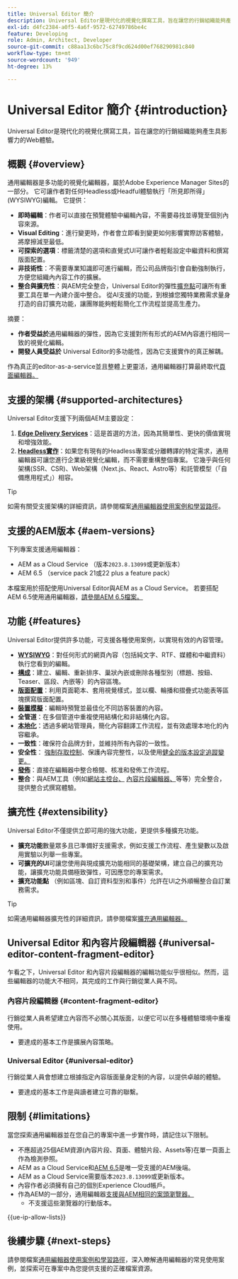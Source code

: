 ```yaml
---
title: Universal Editor 簡介
description: Universal Editor是現代化的視覺化撰寫工具，旨在讓您的行銷組織能夠產生具影響力的Web體驗。
exl-id: d4fc2384-a0f5-4a6f-9572-62749786be4c
feature: Developing
role: Admin, Architect, Developer
source-git-commit: c88aa13c6bc75c8f9cd624d00ef768290981c840
workflow-type: tm+mt
source-wordcount: '949'
ht-degree: 13%

---
```



# Universal Editor 簡介 {#introduction}

Universal Editor是現代化的視覺化撰寫工具，旨在讓您的行銷組織能夠產生具影響力的Web體驗。

## 概觀 {#overview}

通用編輯器是多功能的視覺化編輯器，屬於Adobe Experience Manager Sites的一部分。 它可讓作者對任何Headless或Headful體驗執行「所見即所得」(WYSIWYG)編輯。 它提供：

* **即時編輯**：作者可以直接在預覽體驗中編輯內容，不需要尋找並導覽至個別內容來源。
* **Visual Editing**：進行變更時，作者會立即看到變更如何影響實際訪客體驗，將摩擦減至最低。
* **可探索的選項**：標籤清楚的選項和直覺式UI可讓作者輕鬆設定中繼資料和撰寫版面配置。
* **非技術性**：不需要專業知識即可進行編輯，而公司品牌指引會自動強制執行，方便您組織內內容工作的擴展。
* **整合與擴充性**：與AEM完全整合，Universal Editor的彈性[擴充點](#extensibility)可讓所有重要工具在單一內建介面中整合。 從AI支援的功能，到根據您獨特業務需求量身打造的自訂擴充功能，讓團隊能夠輕鬆簡化工作流程並提高生產力。

摘要：

* **作者受益於**&#x200B;通用編輯器的彈性，因為它支援對所有形式的AEM內容進行相同一致的視覺化編輯。
* **開發人員受益於** Universal Editor的多功能性，因為它支援實作的真正解耦。

作為真正的editor-as-a-service並且整體上更靈活，通用編輯器打算最終取代[頁面編輯器。](/help/sites-cloud/authoring/page-editor/introduction.md)

## 支援的架構 {#supported-architectures}

Universal Editor支援下列兩個AEM主要設定：

1. **[Edge Delivery Services](/help/edge/overview.md)**：這是首選的方法，因為其簡單性、更快的價值實現和增強效能。
1. **[Headless實作](/help/headless/introduction.md)**：如果您有現有的Headless專案或分離轉譯的特定需求，通用編輯器可讓您進行企業級視覺化編輯，而不需要重構整個專案。 它幾乎與任何架構(SSR、CSR)、Web架構（Next.js、React、Astro等）和託管模型（「自備應用程式」）相容。

>[!TIP]
>
>如需有關受支援架構的詳細資訊，請參閱檔案[通用編輯器使用案例和學習路徑](/help/implementing/universal-editor/use-cases.md)。

## 支援的AEM版本 {#aem-versions}

下列專案支援通用編輯器：

* AEM as a Cloud Service （版本`2023.8.13099`或更新版本）
* AEM 6.5 （service pack 21或22 plus a feature pack）

本檔案用於搭配使用Universal Editor與AEM as a Cloud Service。 若要搭配AEM 6.5使用通用編輯器，[請參閱AEM 6.5檔案。](https://experienceleague.adobe.com/zh-hant/docs/experience-manager-65/content/implementing/developing/headless/universal-editor/introduction)

## 功能 {#features}

Universal Editor提供許多功能，可支援各種使用案例，以實現有效的內容管理。

* **[WYSIWYG](/help/sites-cloud/authoring/universal-editor/authoring.md)**：對任何形式的網頁內容（包括純文字、RTF、媒體和中繼資料）執行您看到的編輯。
* **[構成](/help/sites-cloud/authoring/universal-editor/authoring.md#editing-content)**：建立、編輯、重新排序、巢狀內嵌或刪除各種型別（標題、按鈕、Teaser、區段、內嵌等）的內容區塊。
* **[版面配置](/help/sites-cloud/authoring/universal-editor/templates.md)**：利用頁面範本、套用視覺樣式，並以欄、輪播和摺疊式功能表等區塊撰寫版面配置。
* **[裝置模擬](/help/sites-cloud/authoring/universal-editor/navigation.md#emulator)**：編輯時預覽並最佳化不同訪客裝置的內容。
* **全管道**：在多個管道中重複使用結構化和非結構化內容。
* **[本地化](/help/sites-cloud/authoring/universal-editor/inheritance.md)**：透過多網站管理員，簡化內容翻譯工作流程，並有效處理本地化的內容繼承。
* **一致性**：確保符合品牌方針，並維持所有內容的一致性。
* **安全性**： [強制存取控制](/help/implementing/universal-editor/authentication.md)、保護內容完整性，以及使用[健全的版本設定追蹤變更。](/help/sites-cloud/authoring/sites-console/page-versions.md)
* **[發佈](/help/sites-cloud/authoring/universal-editor/publishing.md)**：直接在編輯器中整合檢閱、核准和發佈工作流程。
* **整合**：與AEM工具（例如[網站主控台、](/help/sites-cloud/authoring/sites-console/introduction.md) [內容片段編輯器、](/help/sites-cloud/administering/content-fragments/overview.md)等等）完全整合，提供整合式撰寫體驗。

## 擴充性 {#extensibility}

Universal Editor不僅提供立即可用的強大功能，更提供多種擴充功能。

* **擴充功能**&#x200B;數量眾多且已準備好支援需求，例如支援工作流程、產生變數以及啟用實驗以列舉一些專案。
* **可擴充的UI**&#x200B;可讓您使用與現成擴充功能相同的基礎架構，建立自己的擴充功能，讓擴充功能具備極致彈性，可因應您的專案需求。
* **擴充功能點** （例如區塊、自訂資料型別和事件）允許在UI之外順暢整合自訂業務需求。

>[!TIP]
>
>如需通用編輯器擴充性的詳細資訊，請參閱檔案[擴充通用編輯器。](/help/implementing/universal-editor/extending.md)

## Universal Editor 和內容片段編輯器 {#universal-editor-content-fragment-editor}

乍看之下，Universal Editor 和內容片段編輯器的編輯功能似乎很相似。然而，這些編輯器的功能大不相同，其完成的工作與行銷從業人員不同。

### 內容片段編輯器 {#content-fragment-editor}

行銷從業人員希望建立內容而不必關心其版面，以便它可以在多種體驗環境中重複使用。

* 要達成的基本工作是擴展內容策略。

### Universal Editor {#universal-editor}

行銷從業人員會想建立根據指定內容版面量身定制的內容，以提供卓越的體驗。

* 要達成的基本工作是與讀者建立可靠的聯繫。

## 限制 {#limitations}

當您探索通用編輯器並在您自己的專案中進一步實作時，請記住以下限制。

* 不應超過25個AEM資源(內容片段、頁面、體驗片段、Assets等)在單一頁面上作為檢測參照。
* AEM as a Cloud Service和[AEM 6.5](https://experienceleague.adobe.com/zh-hant/docs/experience-manager-65/content/implementing/developing/headless/universal-editor/introduction)是唯一受支援的AEM後端。
* AEM as a Cloud Service需要版本`2023.8.13099`或更新版本。
* 內容作者必須擁有自己的個別Experience Cloud帳戶。
* 作為AEM的一部分，通用編輯器[支援與AEM相同的案頭瀏覽器。](/help/overview/supported-platforms.md)
   * 不支援這些瀏覽器的行動版本。

{{ue-ip-allow-lists}}

## 後續步驟 {#next-steps}

請參閱檔案[通用編輯器使用案例和學習路徑](/help/implementing/universal-editor/use-cases.md)，深入瞭解通用編輯器的常見使用案例，並探索可在專案中為您提供支援的正確檔案資源。

